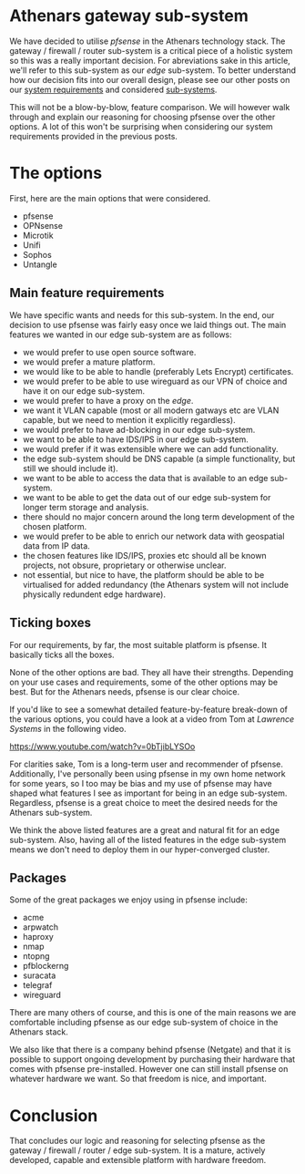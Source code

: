 # Athenars gateway sub-system

We have decided to utilise *pfsense* in the Athenars technology stack. The gateway / firewall / router sub-system is a critical piece of a holistic system so this was a really important decision. For abreviations sake in this article, we'll refer to this sub-system as our *edge* sub-system. To better understand how our decision fits into our overall design, please see our other posts on our [system requirements](https://athenars.io/defining-the-requirements-of-the-athenars-system/) and considered [sub-systems](https://athenars.io/the-athenars-sub-systems/).

This will not be a blow-by-blow, feature comparison. We will however walk through and explain our reasoning for choosing pfsense over the other options. A lot of this won't be surprising when considering our system requirements provided in the previous posts.

# The options

First, here are the main options that were considered.

- pfsense
- OPNsense
- Microtik
- Unifi
- Sophos
- Untangle

## Main feature requirements

We have specific wants and needs for this sub-system. In the end, our decision to use pfsense was fairly easy once we laid things out. The main features we wanted in our edge sub-system are as follows:

- we would prefer to use open source software.
- we would prefer a mature platform.
- we would like to be able to handle (preferably Lets Encrypt) certificates.
- we would prefer to be able to use wireguard as our VPN of choice and have it on our edge sub-system.
- we would prefer to have a proxy on the *edge*.
- we want it VLAN capable (most or all modern gatways etc are VLAN capable, but we need to mention it explicitly regardless).
- we would prefer to have ad-blocking in our edge sub-system.
- we want to be able to have IDS/IPS in our edge sub-system.
- we would prefer if it was extensible where we can add functionality.
- the edge sub-system should be DNS capable (a simple functionality, but still we should include it).
- we want to be able to access the data that is available to an edge sub-system.
- we want to be able to get the data out of our edge sub-system for longer term storage and analysis.
- there should no major concern around the long term development of the chosen platform.
- we would prefer to be able to enrich our network data with geospatial data from IP data.
- the chosen features like IDS/IPS, proxies etc should all be known projects, not obsure, proprietary or otherwise unclear.
- not essential, but nice to have, the platform should be able to be virtualised for added redundancy (the Athenars system will not include physically redundent edge hardware).

## Ticking boxes

For our requirements, by far, the most suitable platform is pfsense. It basically ticks all the boxes.

None of the other options are bad. They all have their strengths. Depending on your use cases and requirements, some of the other options may be best. But for the Athenars needs, pfsense is our clear choice.

If you'd like to see a somewhat detailed feature-by-feature break-down of the various options, you could have a look at a video from Tom at *Lawrence Systems* in the following video.

https://www.youtube.com/watch?v=0bTjibLYSOo

For clarities sake, Tom is a long-term user and recommender of pfsense. Additionally, I've personally been using pfsense in my own home network for some years, so I too may be bias and my use of pfsense may have shaped what features I see as important for being in an edge sub-system. Regardless, pfsense is a great choice to meet the desired needs for the Athenars sub-system.

We think the above listed features are a great and natural fit for an edge sub-system. Also, having all of the listed features in the edge sub-system means we don't need to deploy them in our hyper-converged cluster.

## Packages

Some of the great packages we enjoy using in pfsense include:
- acme
- arpwatch
- haproxy
- nmap
- ntopng
- pfblockerng
- suracata
- telegraf
- wireguard

There are many others of course, and this is one of the main reasons we are comfortable including pfsense as our edge sub-system of choice in the Athenars stack.

We also like that there is a company behind pfsense (Netgate) and that it is possible to support ongoing development by purchasing their hardware that comes with pfsense pre-installed. However one can still install pfsense on whatever hardware we want. So that freedom is nice, and important.

# Conclusion

That concludes our logic and reasoning for selecting pfsense as the gateway / firewall / router / edge sub-system. It is a mature, actively developed, capable and extensible platform with hardware freedom.
